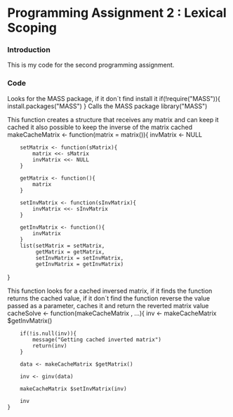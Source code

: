 Programming Assignment 2 : Lexical Scoping
====================================
### Introduction

This is my code for the second programming assignment.

### Code
Looks for the MASS package, if it don´t find install it
	if(!require("MASS")){
		install.packages("MASS")
	}
Calls the MASS package
	library("MASS")

This function creates a structure that receives any matrix and can keep it cached
it also possible to keep the inverse of the matrix cached
	makeCacheMatrix  <- function(matrix = matrix()){
		invMatrix <- NULL
		
		setMatrix <- function(sMatrix){
			matrix <<- sMatrix
			invMatrix <<- NULL
		}
		
		getMatrix <- function(){
			matrix
		}
		
		setInvMatrix <- function(sInvMatrix){
			invMatrix <<- sInvMatrix
		}
		
		getInvMatrix <- function(){
			invMatrix
		}
		list(setMatrix = setMatrix,
			 getMatrix = getMatrix,
			 setInvMatrix = setInvMatrix,
			 getInvMatrix = getInvMatrix)
}

This function looks for a cached inversed matrix, if it finds the function 
returns the cached value, if it don´t find the function reverse
the value passed as a parameter, caches it and return the reverted matrix value
	cacheSolve  <- function(makeCacheMatrix , ...){
		inv <- makeCacheMatrix $getInvMatrix()
		
		if(!is.null(inv)){
			message("Getting cached inverted matrix")
			return(inv)
		}
		
		data <- makeCacheMatrix $getMatrix()
		
		inv <- ginv(data)
		
		makeCacheMatrix $setInvMatrix(inv)
		
		inv
	}